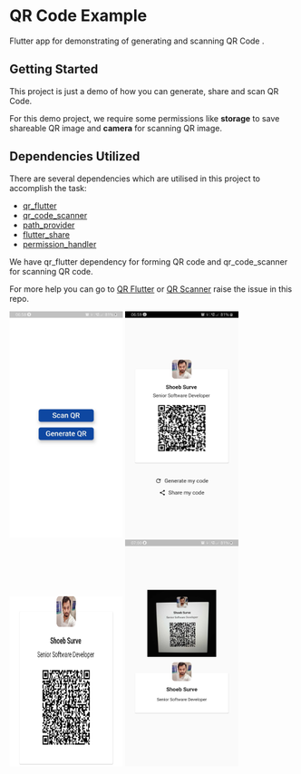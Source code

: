 # QR Code Example

Flutter app for demonstrating of generating and scanning QR Code .

## Getting Started

This project is just a demo of how you can generate, share and scan QR Code.

For this demo project, we require some permissions like **storage** to save shareable QR image and **camera** for scanning QR image.

## Dependencies Utilized

There are several dependencies which are utilised in this project to accomplish the task:

- [qr_flutter](https://pub.dev/packages/qr_flutter)
- [qr_code_scanner](https://pub.dev/packages/qr_code_scanner)
- [path_provider](https://pub.dev/packages/path_provider)
- [flutter_share](https://pub.dev/packages/flutter_share)
- [permission_handler](https://pub.dev/packages/permission_handler)

We have qr_flutter dependency for forming QR code and qr_code_scanner for scanning QR code.

For more help you can go to 
[QR Flutter](https://pub.dev/packages/qr_flutter) or [QR Scanner](https://pub.dev/packages/qr_code_scanner) raise the issue in this repo.

<img src="screenshots/home.jpg" width="200" height="400"/>
<img src="screenshots/generate_qr.jpg" width="200" height="400"/>
<img src="screenshots/shared_image.png" width="200" height="300"/>
<img src="screenshots/scan_qr.jpg" width="200" height="400"/>

